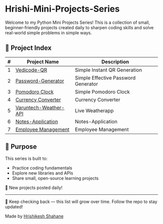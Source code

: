 # Hrishi-Mini-Projects-Series

Welcome to my Python Mini Projects Series! This is a collection of small, beginner-friendly  projects created daily to sharpen coding skills and solve real-world simple problems in simple ways.

## 🔗 Project Index

| # | Project Name | Description |
|--|--------------|-------------|
| 1 | [Vedicode-QR](https://github.com/Hrishi-3000/Vedicode-QR-MiniProject-Series-01) | Simple Instant QR Generation |
| 2 | [Password-Generator](https://github.com/Hrishi-3000/Password-Generator-MiniProject-Series-02) | Simple Effective Password Generator |
| 3 | [Pomodoro Clock](https://github.com/Hrishi-3000/ChakraFlow-Timer-MiniProject-Series-03) | Simple Pomodoro Clock |
| 4 | [Currency Converter](https://github.com/Hrishi-3000/Currency-Converter-MiniProject-Series-04) | Currency Converter |
| 5 | [Varuntech-Weather-API](https://github.com/Hrishi-3000/VarunaTech-WeatherApp-MiniProject-Series-05) | Live Weatherapp |
| 6 | [Notes-Application](https://github.com/Hrishi-3000/Notes-Application-MiniProject-Series-06) | Notes-Application |
| 7 | [Employee Management](https://github.com/Hrishi-3000/Employee_Management_AngularJS-MiniProject-Series-07) | Employee Management |

## 📌 Purpose
This series is built to:
- Practice coding fundamentals
- Explore new libraries and APIs
- Share small, open-source learning projects

📅 New projects posted daily!

---

🔄 Keep checking back — this list will grow over time. Follow the repo to stay updated!

Made by [Hrishikesh Shahane]([https://github.com/yourusername](https://github.com/Hrishi-3000))
